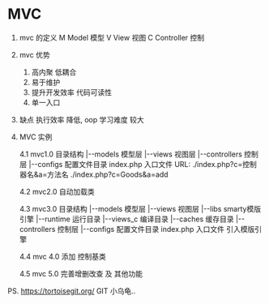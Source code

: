 MVC=========================1. mvc 的定义    M Model       模型    V View        视图    C Controller  控制2. mvc 优势    1. 高内聚 低耦合    2. 易于维护    3. 提升开发效率  代码可读性    4. 单一入口3. 缺点    执行效率 降低, oop    学习难度 较大4. MVC 实例        4.1 mvc1.0        目录结构        |--models       模型层        |--views        视图层        |--controllers  控制层        |--configs      配置文件目录        index.php       入口文件        URL: ./index.php?c=控制器名&a=方法名             ./index.php?c=Goods&a=add    4.2 mvc2.0        自动加载类    4.3 mvc3.0        目录结构        |--models       模型层        |--views        视图层        |--libs         smarty模版引擎        |--runtime      运行目录            |--views_c  编译目录            |--caches   缓存目录        |--controllers  控制层        |--configs      配置文件目录        index.php       入口文件        引入模版引擎    4.4 mvc 4.0        添加 控制基类    4.5 mvc 5.0        完善增删改查  及 其他功能PS.    https://tortoisegit.org/  GIT 小乌龟..